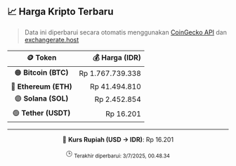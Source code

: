 

<!-- HARGA_KRIPTO -->
## 📈 Harga Kripto Terbaru

> Data ini diperbarui secara otomatis menggunakan [CoinGecko API](https://www.coingecko.com/) dan [exchangerate.host](https://exchangerate.host/)

<div align="center">

| 🪙 Token | 💰 Harga (IDR) |
|:------:|---------------:|
| 🟠 **Bitcoin (BTC)**   | Rp 1.767.739.338 |
| 🔵 **Ethereum (ETH)**  | Rp 41.494.810 |
| 🟣 **Solana (SOL)**    | Rp 2.452.854 |
| 🟢 **Tether (USDT)**   | Rp 16.201 |

---

💱 **Kurs Rupiah (USD → IDR)**: Rp 16.201

🕒 <sub>Terakhir diperbarui: 3/7/2025, 00.48.34</sub>

</div>
<!-- /HARGA_KRIPTO -->